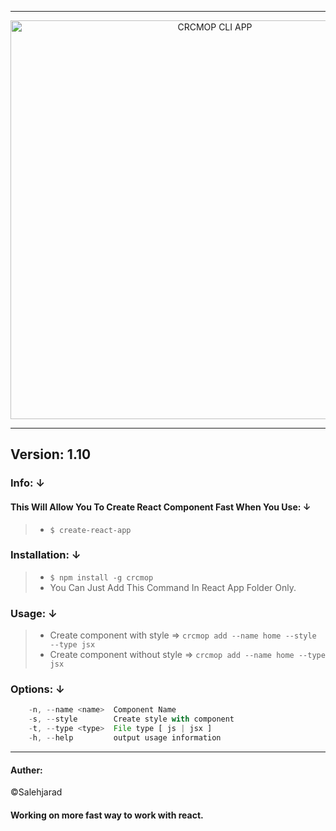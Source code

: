 
--------------
<p align="center">
    <img alt="CRCMOP CLI APP" src="https://image.ibb.co/eFnM2e/crcmop_logo.png" width="638">
</p>

--------------

**Version: 1.10**
-

### Info: &darr;  
#### This Will Allow You To Create React Component Fast When You Use: &darr;  
> * `$ create-react-app`


### Installation: &darr;  

> * `$ npm install -g crcmop`
> * You Can Just Add This Command In React App Folder Only.


### Usage: &darr;  

> * Create component with style => `crcmop add --name home --style --type jsx`
> * Create component without style => `crcmop add --name home --type jsx`


### Options: &darr;  

```js
    -n, --name <name>  Component Name
    -s, --style        Create style with component
    -t, --type <type>  File type [ js | jsx ]
    -h, --help         output usage information
```

---------------

#### Auther:    
&copy;Salehjarad


#### Working on more fast way to work with react.